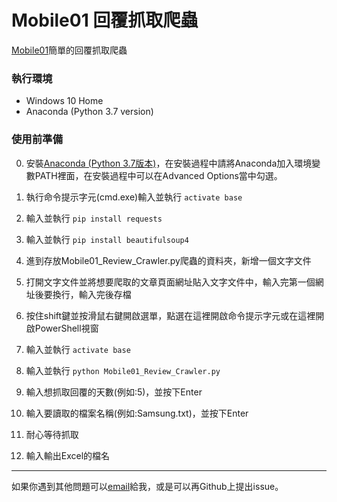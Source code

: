 # Mobile01 回覆抓取爬蟲

[Mobile01](https://www.mobile01.com/)簡單的回覆抓取爬蟲

### 執行環境

- Windows 10 Home
- Anaconda (Python 3.7 version)

### 使用前準備

0. 安裝[Anaconda (Python 3.7版本)](https://repo.anaconda.com/archive/Anaconda3-2019.07-Windows-x86_64.exe)，在安裝過程中請將Anaconda加入環境變數PATH裡面，在安裝過程中可以在Advanced Options當中勾選。

1.  執行命令提示字元(cmd.exe)輸入並執行 ```activate base```

2.  輸入並執行 ```pip install requests```
   
3.  輸入並執行 ```pip install beautifulsoup4```
   
4.  進到存放Mobile01_Review_Crawler.py爬蟲的資料夾，新增一個文字文件
5.  打開文字文件並將想要爬取的文章頁面網址貼入文字文件中，輸入完第一個網址後要換行，輸入完後存檔

6.  按住shift鍵並按滑鼠右鍵開啟選單，點選在這裡開啟命令提示字元或在這裡開啟PowerShell視窗

7.  輸入並執行 ```activate base```
   
8.  輸入並執行 ```python Mobile01_Review_Crawler.py```

9.  輸入想抓取回覆的天數(例如:5)，並按下Enter
    
10. 輸入要讀取的檔案名稱(例如:Samsung.txt)，並按下Enter
    
11. 耐心等待抓取
    
12. 輸入輸出Excel的檔名

----

如果你遇到其他問題可以[email](mailto:waxzdert16@gmail.com)給我，或是可以再Github上提出issue。





